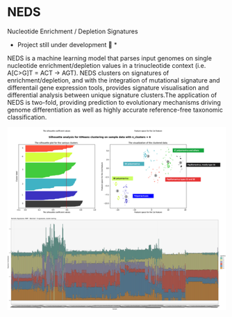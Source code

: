 # NEDS
Nucleotide Enrichment / Depletion Signatures

* Project still under development 🤖 *

NEDS is a machine learning model that parses input genomes on single nucleotide enrichment/depletion values in a trinucleotide context (i.e. A[C>G]T = ACT -> AGT). NEDS clusters on signatures of enrichment/depletion, and with the integration of mutational signature and differentail gene expression tools, provides signature visualisation and differential analysis between unique signature clusters.The application of NEDS is two-fold, providing prediction to evolutionary mechanisms driving genome differentiation as well as highly accurate reference-free taxonomic classification.


<img src="vir_profile_clust_example.png" img align="center" width="750"/>

<img src="mutation_sig_clust_map.png" img align="center" width="750"/>

